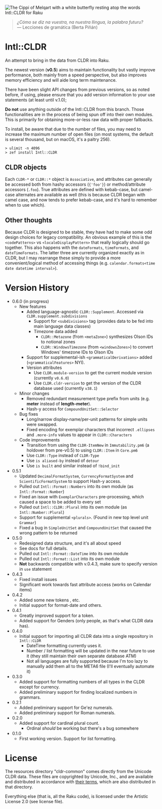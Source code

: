 ![The Cippi of Melqart with a white butterfly resting atop the words Intl::CLDR for Raku](docs/logo.png)

> *¿Cómo se diz na vuestra, na nuestra llingua, la palabra futuru?*  
— Lecciones de gramática (Berta Piñán)

# Intl::CLDR
An attempt to bring in the data from CLDR into Raku. 

The newest version (**v0.5**) aims to maintain functionality but vastly improve performance, both
mainly from a speed perspective, but also improves memory efficiency and will aide long term maintenance.

There have been slight API changes from previous versions, so as noted before, if using, please
ensure that you add version information to your use statements (at least until v.1.0);

**Do not** use anything outside of the Intl::CLDR from this branch.
Those functionalities are in the process of being spun off into their own modules.
This is primarily for obtaining more-or-less raw data with proper fallbacks.

To install, be aware that due to the number of files, you may need to increase the maximum number of open files (on most systems, the default is several thousand, but on macOS, it's a paltry 256).

```
> ulimit -n 4096
> zef install Intl::CLDR
```

## CLDR objects

Each `CLDR-*` or `CLDR::*` object is `Associative`, and attributes can generally be accessed both from 
hashy accessors (`{'foo'}`) or method/attribute accessors (`.foo`).
True attributes are defined with kebab-case, but camel-case alternates are available as well (this is because CLDR began with camel case, and now tends to prefer kebab-case, and it's hard to remember when to use which).  

## Other thoughts

Because CLDR is designed to be stable, they have had to make some odd design choices for legacy compatibility.
An obvious example of this is the `<codePatterns>` vs `<localeDisplayPattern>` that really logically should go together.
This also happens with the `dateFormats`, `timeFormats`, and `dateTimeFormats`.
The latter three are currently organized exactly as in CLDR, but I may rearrange these simply to provide a more convenient/logical method of accessing things (e.g. `calendar.formats<time date datetime interval>`).

# Version History
  * 0.6.0 (in progress)
    * New features
      * Added language-agnostic `CLDR::Supplement`.  Accessed via `CLDR.supplement.subdivisions`
        * Support for `<subdivisions>` tag (provides data to be fed into main language data classes)
        * Timezone data added
          * `CLDR::Metazone` (from `<metaZone>`) synthesizes Olson IDs to notional zones
          * `CLDR::WindowsTimezone` (from `<windowsZones>`) to convert Windows' timezone IDs to Olson IDs
      * Support for supplemental-ish `<grammaticalDerivations>` added (`<grammaticalFeatures>` NYI).
      * Version attributes
        * Use `CLDR.module-version` to get the current module version (currently `v0.6.0`)
        * Use `CLDR.cldr-version` to get the version of the CLDR database used (currently `v38.1`)
    * Minor changes
      * Removed redundant measurement type prefix from units (e.g. **meter** instead of **length-meter**).  
      * Hash-y access for `CompoundUnitSet::Selector`
    * Bug fixes
      * Long/narrow display-name/per-unit patterns for simple units were swapped.
      * Fixed encoding for exemplar characters that incorrect `.ellipses` and `.more-info` values to appear in `CLDR::Characters`
    * Code improvements
      * Transition from using the `CLDR-ItemNew` in `Immutability.pm6` (a holdover from pre-v0.5) to using `CLDR::Item` in `Core.pm6`
      * Use `CLDR::Type` instead of `CLDR-Type`
      * Use `is aliased-by` instead of `detour`
      * Use `is built` and similar instead of `!bind_init`
  * 0.5.1
    * Updated `DecimalFormatSystem`, `CurrencyFormatSystem` and `ScientificFormatSystem` to support Hash-y access.
    * Pulled out `Intl::Format::Numbers` into its own module (as `Intl::Format::Number`)
    * Fixed an issue with `ExemplarCharacters` pre-processing, which caused a space to be added to every set
    * Pulled out `Intl::CLDR::Plural` into its own module (as `Intl::Number::Plural`)
    * Support for supplemental `<plurals>`.  (Found in new top level unit `Grammar`)
    * Fixed a bug in `SimpleUnitSet` and `CompoundUnitSet` that caused the wrong pattern to be returned
  * 0.5.0
    * Redesigned data structure, and it's all about speed
    * See docs for full details.
    * Pulled out `Intl::Format::DateTime` into its own module
    * Pulled out `Intl::Format::List` into its own module
    * **Not** backwards compatible with v.0.4.3, make sure to specify version in `use` statement
  * 0.4.3
    * Fixed install issues
    * Significant work towards fast attribute access (works on Calendar items)
  * 0.4.2
    * Added some new tokens <local-alpha>, etc.
    * Initial support for format-date and others.
  * 0.4.1
    * Greatly improved support for a <local-number> token.
    * Added support for Genders (only people, as that's what CLDR data has).
  * 0.4.0
    * Initial support for importing all CLDR data into a single repository in `Intl::CLDR`
      * DateTime formatting currently uses it.
      * Number / list formatting will be updated in the near future to use it (they still maintain their own separate database ATM)
      * Not all languages are fully supported because I'm too lazy to manually add them all to the META6 file (I'll eventually automate it)
  * 0.3.0
    * Added support for formatting numbers of all types in the CLDR except for currency.
    * Added preliminary support for finding localized numbers in grammars.
  * 0.2.1
    * Added preliminary support for Ge'ez numerals.  
    * Added preliminary support for Roman numerals.  
  * 0.2.0
    * Added support for cardinal plural count.
      * Ordinal *should* be working but there's a bug somewhere
  * 0.1.0  
    * First working version.  Support for list formatting.  

# License

The resources directory "cldr-common" comes directly from the Unicode CLDR data.
These files are copyrighted by Unicode, Inc., and are available and distributed
in accordance with [their terms](http://www.unicode.org/copyright.html), which are
also distributed in that directory.

Everything else (that is, all the Raku code), is licensed under the Artistic License 2.0 (see license file).
